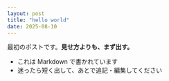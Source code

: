 ```yaml
---
layout: post
title: "hello world"
date: 2025-08-10
---
```


最初のポストです。**見せ方よりも、まず出す。**

- これは Markdown で書かれています
- 迷ったら短く出して、あとで追記・編集してください
